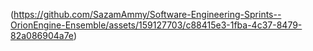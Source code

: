 (https://github.com/SazamAmmy/Software-Engineering-Sprints--OrionEngine-Ensemble/assets/159127703/c88415e3-1fba-4c37-8479-82a086904a7e)
